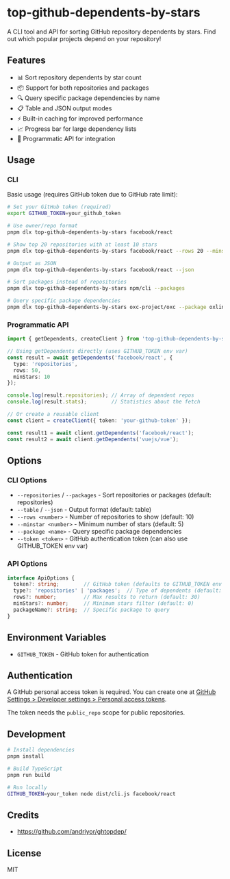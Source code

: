# top-github-dependents-by-stars

A CLI tool and API for sorting GitHub repository dependents by stars. Find out which popular projects depend on your repository!

## Features

- 📊 Sort repository dependents by star count
- 📦 Support for both repositories and packages
- 🔍 Query specific package dependencies by name
- 📋 Table and JSON output modes
- ⚡ Built-in caching for improved performance
- 📈 Progress bar for large dependency lists
- 🔧 Programmatic API for integration

## Usage

### CLI

Basic usage (requires GitHub token due to GitHub rate limit):

```bash
# Set your GitHub token (required)
export GITHUB_TOKEN=your_github_token

# Use owner/repo format
pnpm dlx top-github-dependents-by-stars facebook/react

# Show top 20 repositories with at least 10 stars
pnpm dlx top-github-dependents-by-stars facebook/react --rows 20 --minstar 10

# Output as JSON
pnpm dlx top-github-dependents-by-stars facebook/react --json

# Sort packages instead of repositories
pnpm dlx top-github-dependents-by-stars npm/cli --packages

# Query specific package dependencies
pnpm dlx top-github-dependents-by-stars oxc-project/oxc --package oxlint
```

### Programmatic API

```typescript
import { getDependents, createClient } from 'top-github-dependents-by-stars';

// Using getDependents directly (uses GITHUB_TOKEN env var)
const result = await getDependents('facebook/react', {
  type: 'repositories',
  rows: 50,
  minStars: 10
});

console.log(result.repositories); // Array of dependent repos
console.log(result.stats);        // Statistics about the fetch

// Or create a reusable client
const client = createClient({ token: 'your-github-token' });

const result1 = await client.getDependents('facebook/react');
const result2 = await client.getDependents('vuejs/vue');
```

## Options

### CLI Options

- `--repositories` / `--packages` - Sort repositories or packages (default: repositories)
- `--table` / `--json` - Output format (default: table)
- `--rows <number>` - Number of repositories to show (default: 10)
- `--minstar <number>` - Minimum number of stars (default: 5)
- `--package <name>` - Query specific package dependencies
- `--token <token>` - GitHub authentication token (can also use GITHUB_TOKEN env var)

### API Options

```typescript
interface ApiOptions {
  token?: string;        // GitHub token (defaults to GITHUB_TOKEN env var)
  type?: 'repositories' | 'packages';  // Type of dependents (default: 'repositories')
  rows?: number;         // Max results to return (default: 30)
  minStars?: number;     // Minimum stars filter (default: 0)
  packageName?: string;  // Specific package to query
}
```

## Environment Variables

- `GITHUB_TOKEN` - GitHub token for authentication

## Authentication

A GitHub personal access token is required. You can create one at [GitHub Settings > Developer settings > Personal access tokens](https://github.com/settings/tokens).

The token needs the `public_repo` scope for public repositories.

## Development

```bash
# Install dependencies
pnpm install

# Build TypeScript
pnpm run build

# Run locally
GITHUB_TOKEN=your_token node dist/cli.js facebook/react
```

## Credits

* https://github.com/andriyor/ghtopdep/

## License

MIT
